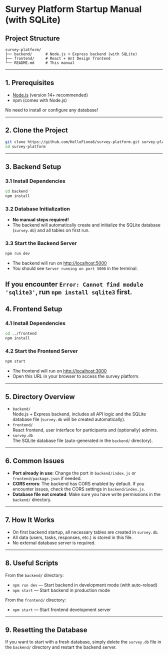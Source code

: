 # Survey Platform Startup Manual (with SQLite)

## Project Structure

```
survey-platform/
├── backend/      # Node.js + Express backend (with SQLite)
├── frontend/     # React + Ant Design frontend
└── README.md     # This manual
```

---

## 1. Prerequisites

- [Node.js](https://nodejs.org/) (version 14+ recommended)
- npm (comes with Node.js)

No need to install or configure any database!

---

## 2. Clone the Project

```bash
git clone https://github.com/HelloFiona6/survey-platform.git survey-platform
cd survey-platform
```

---

## 3. Backend Setup

### 3.1 Install Dependencies

```bash
cd backend
npm install
```

### 3.2 Database Initialization

- **No manual steps required!**
- The backend will automatically create and initialize the SQLite database (`survey.db`) and all tables on first run.

### 3.3 Start the Backend Server

```bash
npm run dev
```
- The backend will run on [http://localhost:5000](http://localhost:5000)
- You should see `Server running on port 5000` in the terminal.

If you encounter `Error: Cannot find module 'sqlite3'`, run `npm install sqlite3` first.
---

## 4. Frontend Setup

### 4.1 Install Dependencies

```bash
cd ../frontend
npm install
```

### 4.2 Start the Frontend Server

```bash
npm start
```
- The frontend will run on [http://localhost:3000](http://localhost:3000)
- Open this URL in your browser to access the survey platform.

---

## 5. Directory Overview

- `backend/`  
  Node.js + Express backend, includes all API logic and the SQLite database file (`survey.db` will be created automatically).
- `frontend/`  
  React frontend, user interface for participants and (optionally) admins.
- `survey.db`  
  The SQLite database file (auto-generated in the `backend/` directory).

---

## 6. Common Issues

- **Port already in use**: Change the port in `backend/index.js` or `frontend/package.json` if needed.
- **CORS errors**: The backend has CORS enabled by default. If you encounter issues, check the CORS settings in `backend/index.js`.
- **Database file not created**: Make sure you have write permissions in the `backend/` directory.

---

## 7. How It Works

- On first backend startup, all necessary tables are created in `survey.db`.
- All data (users, tasks, responses, etc.) is stored in this file.
- No external database server is required.

---

## 8. Useful Scripts

From the `backend/` directory:
- `npm run dev` — Start backend in development mode (with auto-reload)
- `npm start` — Start backend in production mode

From the `frontend/` directory:
- `npm start` — Start frontend development server

---

## 9. Resetting the Database

If you want to start with a fresh database, simply delete the `survey.db` file in the `backend/` directory and restart the backend server.

